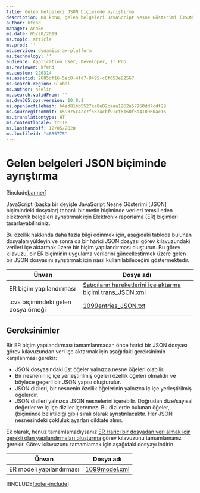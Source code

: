 ```yaml
---
title: Gelen belgeleri JSON biçiminde ayrıştırma
description: Bu konu, gelen belgeleri JavaScript Nesne Gösterimi (JSON) biçiminde ayrıştırmak için Elektronik raporlama (ER) biçimlerinin nasıl ayarlanacağını açıklamaktadır.
author: kfend
manager: AnnBe
ms.date: 05/20/2019
ms.topic: article
ms.prod: ''
ms.service: dynamics-ax-platform
ms.technology: ''
audience: Application User, Developer, IT Pro
ms.reviewer: kfend
ms.custom: 220314
ms.assetid: 2685df16-5ec8-4fd7-9495-c0f653e82567
ms.search.region: Global
ms.author: nselin
ms.search.validFrom: ''
ms.dyn365.ops.version: 10.0.1
ms.openlocfilehash: b4ed81bb5527ea8e02caaa1262a57960dd7cdf29
ms.sourcegitcommit: 659375c4cc7f5524cbf91cf6160f6a410960ac16
ms.translationtype: HT
ms.contentlocale: tr-TR
ms.lasthandoff: 12/05/2020
ms.locfileid: "4685775"
---
```

# <a name="parse-incoming-documents-in-json-format"></a>Gelen belgeleri JSON biçiminde ayrıştırma

[!include[banner](../includes/banner.md)]

JavaScript (başka bir deyişle JavaScript Nesne Gösterimi \[JSON\] biçimindeki dosyalar) tabanlı bir metin biçiminde verileri temsil eden elektronik belgeleri ayrıştırmak için Elektronik raporlama (ER) biçimleri tasarlayabilirsiniz.

Bu özellik hakkında daha fazla bilgi edinmek için, aşağıdaki tabloda bulunan dosyaları yükleyin ve sonra da bir harici JSON dosyası görev kılavuzundaki verileri içe aktarmak üzere bir biçim yapılandırması oluşturun. Bu görev kılavuzu, bir ER biçiminin uygulama verilerini güncelleştirmek üzere gelen bir JSON dosyasını ayrıştırmak için nasıl kullanılabileceğini göstermektedir.

| Ünvan                                  | Dosya adı |
|----------------------------------------|-----------|
| ER biçim yapılandırması                | [Satıcıların hareketlerini içe aktarma biçimi trans_JSON.xml](https://go.microsoft.com/fwlink/?linkid=874111) |
| .cvs biçimindeki gelen dosya örneği | [1099entries_JSON.txt](https://go.microsoft.com/fwlink/?linkid=874111) |

## <a name="requirements"></a>Gereksinimler

Bir ER biçim yapılandırması tamamlanmadan önce harici bir JSON dosyası görev kılavuzundan veri içe aktarmak için aşağıdaki gereksinimin karşılanması gerekir:

- JSON dosyasındaki üst öğeler yalnızca nesne öğeleri olabilir.
- Bir nesnenin iç içe yerleştirilmiş öğeleri özellik öğeleri olmalıdır ve böylece geçerli bir JSON yapısı oluşturulur.
- JSON dizileri, bir nesnenin özellik öğelerinin yalnızca iç içe yerleştirilmiş öğelerdir.
- JSON dizileri yalnızca JSON nesnelerini içerebilir. Doğrudan dize/sayısal değerler ve iç içe diziler içeremez. Bu dizilerde bulunan öğeler, (biçiminde belirtildiği gibi) sıralı olarak ayrıştırılacaktır. Her JSON nesnesindeki çokluluk ayarları dikkate alınır.

Ek olarak, henüz tamamlamadıysanız [ER Harici bir dosyadan veri almak için gerekli olan yapılandırmaları oluşturma](tasks/er-required-configurations-import-data.md) görev kılavuzunu tamamlamanız gerekir. Görev kılavuzunu tamamlamak için aşağıdaki dosyayı indirin.

| Ünvan                  | Dosya adı |
|------------------------|-----------|
| ER modeli yapılandırması | [1099model.xml](https://go.microsoft.com/fwlink/?linkid=874111) |


[!INCLUDE[footer-include](../../../includes/footer-banner.md)]
